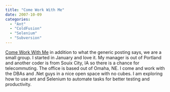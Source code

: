 ```yaml
---
title: "Come Work With Me"
date: 2007-10-09
categories: 
  - "Ant"
  - "ColdFusion"
  - "Selenium"
  - "Subversion"
---
```


[Come Work With Me](http://jobview.monster.com/getjob.asp?JobID=61615868&JobTitle=Web+Developer&q=experian+coldfusion&brd=1&cy=us&vw=b&AVSDM=2007-09-28+17%3a00%3a00&pg=1&seq=1) in addition to what the generic posting says, we are a small group. I started in January and love it. My manager is out of Portland and another coder is from Souix City, IA so there is a chance for telecommuting. The office is based out of Omaha, NE. I come and work with the DBAs and .Net guys in a nice open space with no cubes. I am exploring how to use ant and Selenium to automate tasks for better testing and productivity.
